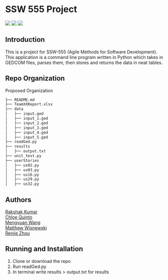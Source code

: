 # SSW 555 Project

![](https://img.shields.io/badge/Language-Python-brightgreen.svg) ![](https://img.shields.io/badge/Release-V1.1-blue.svg) ![](https://img.shields.io/badge/License-MIT-orange.svg)


## Introduction

This is a project for SSW-555 (Agile Methods for Software Development). This application is a command line program written in Python which takes in GEDCOM files, parses them, then stores and returns the data in neat tables.

## Repo Organization 

Proposed Organization 

```bash 
├── README.md
├── TeamXXReport.xlsx
├── data
│   ├── input.ged
│   ├── input_1.ged
│   ├── input_2.ged
│   ├── input_3.ged
│   ├── input_4.ged
│   ├── input_5.ged
├── readGed.py
├── results 
│   ├── output.txt
├── unit_test.py
├── userStories 
│   ├── us02.py
│   ├── us03.py
│   ├── us16.py
│   ├── us29.py
│   ├── us32.py
```

## Authors

[Rakshak Kumar](https://github.com/rakshak10)  
[Chloe Quinto](https://github.com/chloequinto)  
[Mengyuan Wang](https://github.com/stdlibrainbow)  
[Matthew Wisnewski](https://github.com/mwisnews)  
[Renjie Zhou](https://github.com/rzhou10)  


## Running and Installation
1. Clone or download the repo
2. Run readGed.py
3. In terminal write results > output.txt for results 